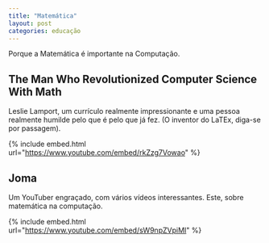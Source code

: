 ```yaml
---
title: "Matemática"
layout: post
categories: educação
---
```


Porque a Matemática é importante na Computação.
  
   
## The Man Who Revolutionized Computer Science With Math

Leslie Lamport, um currículo realmente impressionante e uma pessoa realmente humilde pelo que é pelo que já fez. (O inventor do LaTEx, diga-se por passagem).

{% include embed.html url="https://www.youtube.com/embed/rkZzg7Vowao" %}

## Joma

Um YouTuber engraçado, com vários vídeos interessantes. Este, sobre matemática na computação.

{% include embed.html url="https://www.youtube.com/embed/sW9npZVpiMI" %}

